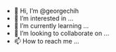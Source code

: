 - 👋 Hi, I’m @georgechih
- 👀 I’m interested in ...
- 🌱 I’m currently learning ...
- 💞️ I’m looking to collaborate on ...
- 📫 How to reach me ...

<!---
georgechih/georgechih is a ✨ special ✨ repository because its `README.md` (this file) appears on your GitHub profile.
You can click the Preview link to take a look at your changes.
--->
